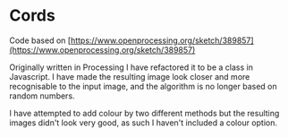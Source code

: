 # Cords
Code based on [https://www.openprocessing.org/sketch/389857](https://www.openprocessing.org/sketch/389857)

Originally written in Processing I have refactored it to be a class in Javascript. I have made the resulting image look closer and more recognisable to the input image, and the algorithm is no longer based on random numbers.

I have attempted to add colour by two different methods but the resulting images didn't look very good, as such I haven't included a colour option.